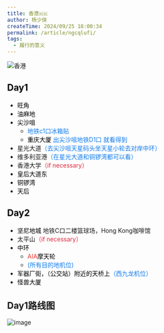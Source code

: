 ```yaml
---
title: 香港🇭🇰
author: 杨少侠
createTime: 2024/09/25 18:00:34
permalink: /article/ngcqlufi/
tags:
  - 履行的意义
---
```


![香港](https://ysx-1329472367.cos.ap-shanghai.myqcloud.com/img/clipboard_20240925_060721.png)

<!-- more -->

## **<font style="color:rgb(0, 0, 0);">Day1</font>**

+ <font style="color:rgb(0, 0, 0);">旺角</font>
+ <font style="color:rgb(0, 0, 0);">油麻地</font>
+ <font style="color:rgb(0, 0, 0);">尖沙咀 </font>
  - <font style="color:#117CEE;">地铁c1口冰箱贴</font>
  - <font style="color:rgb(0, 0, 0);">重庆大厦</font><font style="color:#117CEE;"> 出尖沙咀地铁D1口 就看得到</font>
+ 星光大道<font style="color:#117CEE;">（去尖沙咀天星码头坐天星小轮去对岸中环）</font>
+ 维多利亚港<font style="color:#117CEE;">（在星光大道和铜锣湾都可以看）</font>
+ 香港大学<font style="color:#DF2A3F;">（if necessary）</font>
+ <font style="color:rgb(0, 0, 0);">皇后大道东</font>
+ <font style="color:rgb(0, 0, 0);">铜锣湾</font>
+ <font style="color:rgb(0, 0, 0);">天后</font>

## **<font style="color:rgb(0, 0, 0);">Day2</font>**

+ <font style="color:rgb(0, 0, 0);">坚尼地城 </font>地铁C口二楼篮球场，Hong Kong咖啡馆
+ 太平山<font style="color:#DF2A3F;">（if necessary）</font>
+ <font style="color:rgb(0, 0, 0);">中环</font>
  - <font style="color:#e53935;">AIA</font><font style="color:rgb(0, 0, 0);">摩天轮</font>
  - <font style="color:#117CEE;">(所有目的地机位)</font>
+ <font style="color:rgb(0, 0, 0);">军器厂街，（公交站）附近的天桥上</font><font style="color:#117CEE;">（西九龙机位）</font>
+ <font style="color:rgb(0, 0, 0);">怪兽大厦</font>


## Day1路线图

![image](https://ysx-1329472367.cos.ap-shanghai.myqcloud.com/img/f0d95b24-08c1-480c-b152-3851a735b8f5.png)